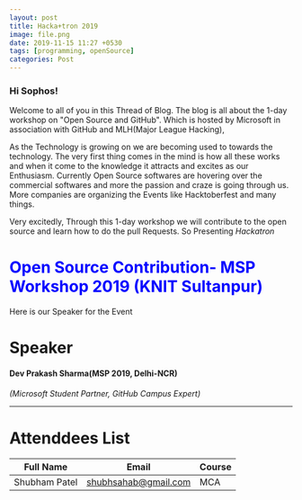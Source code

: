 ```yaml
---
layout: post
title: Hacka+tron 2019
image: file.png
date: 2019-11-15 11:27 +0530
tags: [programming, openSource]
categories: Post
---
```



### Hi Sophos!

Welcome to all of you in this Thread of Blog. The blog is all about the 1-day workshop on "Open Source and GitHub". Which is hosted by Microsoft in association with GitHub and MLH(Major League Hacking),

As the Technology is growing on we are becoming used to towards the technology. The very first thing comes in the mind is how all these works and when it come to the knowledge it attracts and excites as our Enthusiasm.
Currently Open Source softwares are hovering over the commercial softwares and more the passion and craze is going through us. More companies are organizing the Events like Hacktoberfest and many things.

Very excitedly, Through this 1-day workshop we will contribute to the open source and learn how to do the pull Requests.
So Presenting  _*Hackatron*_ 


# <span style="color:blue"> Open Source Contribution- MSP Workshop 2019 (KNIT Sultanpur)</span>

Here is our Speaker for the Event 

# Speaker 

#### Dev Prakash Sharma(MSP 2019, Delhi-NCR)
   _(Microsoft Student Partner, GitHub Campus Expert)_ 



___




# Attenddees List 

| Full Name| Email | Course |
| --- | --- | --- |
| Shubham Patel | shubhsahab@gmail.com| MCA  





